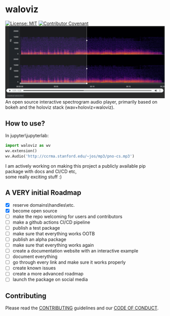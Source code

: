 # waloviz
[![License: MIT](https://img.shields.io/badge/License-MIT-yellow.svg)](https://opensource.org/licenses/MIT) [![Contributor Covenant](https://img.shields.io/badge/Contributor%20Covenant-2.1-4baaaa.svg)](code_of_conduct.md)
![example snapshot](docs/resources/example_snapshot.png)  
An open source interactive spectrogram audio player, primarily based on bokeh and the holoviz stack (wav+holoviz=waloviz).
## How to use?
In jupyter\jupyterlab:
```python
import waloviz as wv
wv.extension()
wv.Audio('http://ccrma.stanford.edu/~jos/mp3/pno-cs.mp3')
```
I am actively working on making this project a publicly available pip package with docs and CI/CD etc,  
some really exciting stuff :)  

## A VERY initial Roadmap
 - [x] reserve domains\handles\etc.
 - [x] become open source
 - [ ] make the repo welcoming for users and contributors
 - [ ] make a github actions CI/CD pipeline
 - [ ] publish a test package
 - [ ] make sure that everything works OOTB
 - [ ] publish an alpha package
 - [ ] make sure that everything works again
 - [ ] create a documentation website with an interactive example
 - [ ] document everything
 - [ ] go through every link and make sure it works properly
 - [ ] create known issues
 - [ ] create a more advanced roadmap
 - [ ] launch the package on social media

## Contributing
Please read the [CONTRIBUTING](CONTRIBUTING.md) guidelines and our [CODE OF CONDUCT](CODE_OF_CONDUCT.md).